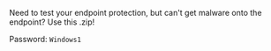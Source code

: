 Need to test your endpoint protection, but can't get malware onto the endpoint? Use this .zip!

Password: `Windows1`
